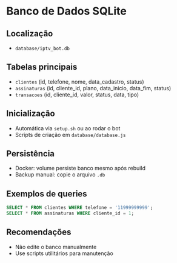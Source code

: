# Banco de Dados SQLite

## Localização
- `database/iptv_bot.db`

## Tabelas principais
- `clientes` (id, telefone, nome, data_cadastro, status)
- `assinaturas` (id, cliente_id, plano, data_inicio, data_fim, status)
- `transacoes` (id, cliente_id, valor, status, data, tipo)

## Inicialização
- Automática via `setup.sh` ou ao rodar o bot
- Scripts de criação em `database/database.js`

## Persistência
- Docker: volume persiste banco mesmo após rebuild
- Backup manual: copie o arquivo `.db`

## Exemplos de queries
```sql
SELECT * FROM clientes WHERE telefone = '11999999999';
SELECT * FROM assinaturas WHERE cliente_id = 1;
```

## Recomendações
- Não edite o banco manualmente
- Use scripts utilitários para manutenção
